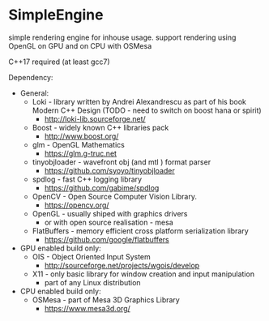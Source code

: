 
# SimpleEngine

simple rendering engine for inhouse usage.
support rendering using OpenGL on GPU and on CPU with OSMesa

C++17 required (at least gcc7)

Dependency:
 * General:
   * Loki - library written by Andrei Alexandrescu as part of his book Modern C++ Design (TODO - need to switch on boost hana or spirit)
     * http://loki-lib.sourceforge.net/
   * Boost - widely known C++ libraries pack
     * http://www.boost.org/
   * glm  - OpenGL Mathematics
     * https://glm.g-truc.net
   * tinyobjloader - wavefront obj (and mtl ) format parser
     * https://github.com/syoyo/tinyobjloader
   * spdlog - fast C++ logging library
     * https://github.com/gabime/spdlog
   * OpenCV - Open Source Computer Vision Library. 
     * https://opencv.org/
   * OpenGL - usually shiped with graphics drivers 
     * or with open source realisation - mesa
   * FlatBuffers - memory efficient cross platform serialization library
     * https://github.com/google/flatbuffers
 * GPU enabled build only:
   * OIS - Object Oriented Input System
     * http://sourceforge.net/projects/wgois/develop
   * X11 - only basic library for window creation and input manipulation
     * part of any Linux distribution
 * CPU enabled build only:
   * OSMesa - part of Mesa 3D Graphics Library
     * https://www.mesa3d.org/


